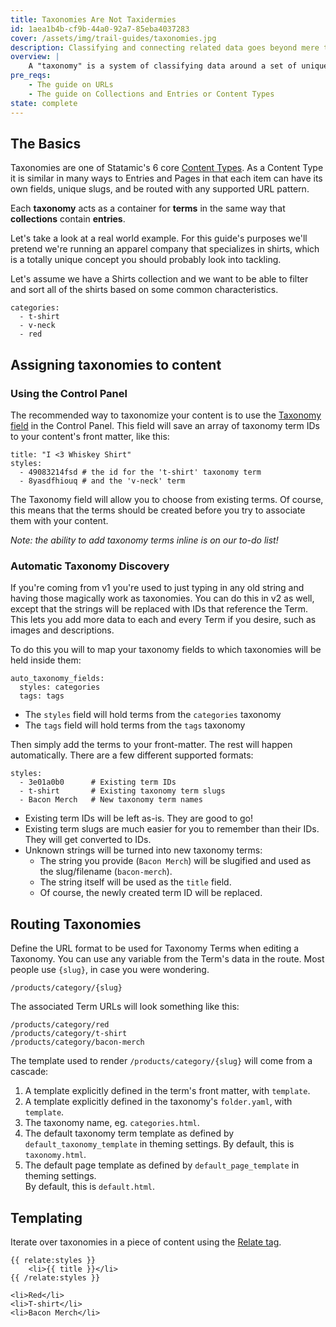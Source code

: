 ```yaml
---
title: Taxonomies Are Not Taxidermies
id: 1aea1b4b-cf9b-44a0-92a7-85eba4037283
cover: /assets/img/trail-guides/taxonomies.jpg
description: Classifying and connecting related data goes beyond mere tags with Taxonomies.
overview: |
    A "taxonomy" is a system of classifying data around a set of unique characteristics such as category, color, or the way smart scientists have grouped all living creatures into Kingdoms, Species and so on. On the other hand, "taxidermies" is the rarely used plural of stuffed dead animals.
pre_reqs:
    - The guide on URLs
    - The guide on Collections and Entries or Content Types
state: complete
---
```

## The Basics

Taxonomies are one of Statamic's 6 core [Content Types][content-types]. As a Content Type it is similar in many ways to Entries and Pages in that each item can have its own fields, unique slugs, and be routed with any supported URL pattern.

Each **taxonomy** acts as a container for **terms** in the same way that **collections** contain **entries**.

Let's take a look at a real world example. For this guide's purposes we'll pretend we're running an apparel company that specializes in shirts, which is a totally unique concept you should probably look into tackling.

Let's assume we have a Shirts collection and we want to be able to filter and sort all of the shirts based on some common characteristics.

```.language-yaml
categories:
  - t-shirt
  - v-neck
  - red
```

## Assigning taxonomies to content

### Using the Control Panel

The recommended way to taxonomize your content is to use the [Taxonomy field](/docs/fieldtypes/taxonomy) in the
Control Panel. This field will save an array of taxonomy term IDs to your content's front matter, like this:

``` .language-yaml
title: "I <3 Whiskey Shirt"
styles:
  - 49083214fsd # the id for the 't-shirt' taxonomy term
  - 8yasdfhiouq # and the 'v-neck' term
```

The Taxonomy field will allow you to choose from existing terms. Of course, this means that the terms should
be created before you try to associate them with your content.

_Note: the ability to add taxonomy terms inline is on our to-do list!_

### Automatic Taxonomy Discovery

If you're coming from v1 you're used to just typing in any old string and having those magically work as taxonomies. You can do this in v2 as well, except that the strings will be replaced with IDs that reference the Term. This lets you add more data to each and every Term if you desire, such as images and descriptions.

To do this you will to map your taxonomy fields to which taxonomies will be held
inside them:

``` .language-yaml
auto_taxonomy_fields:
  styles: categories
  tags: tags
```

- The `styles` field will hold terms from the `categories` taxonomy
- The `tags` field will hold terms from the `tags` taxonomy

Then simply add the terms to your front-matter. The rest will happen automatically. There are a few different supported formats:

``` .language-yaml
styles:
  - 3e01a0b0      # Existing term IDs
  - t-shirt       # Existing taxonomy term slugs
  - Bacon Merch   # New taxonomy term names
```

- Existing term IDs will be left as-is. They are good to go!
- Existing term slugs are much easier for you to remember than their IDs. They will get converted to IDs.
- Unknown strings will be turned into new taxonomy terms:
  - The string you provide (`Bacon Merch`) will be slugified and used as the slug/filename (`bacon-merch`).
  - The string itself will be used as the `title` field.
  - Of course, the newly created term ID will be replaced.

## Routing Taxonomies

Define the URL format to be used for Taxonomy Terms when editing a Taxonomy. You can use any variable from the Term's data in the route. Most people use `{slug}`, in case you were wondering.

``` .language-yaml
/products/category/{slug}
```

The associated Term URLs will look something like this:

``` .language-output
/products/category/red
/products/category/t-shirt
/products/category/bacon-merch
```

The template used to render `/products/category/{slug}` will come from a cascade:

1. A template explicitly defined in the term's front matter, with `template`.
2. A template explicitly defined in the taxonomy's `folder.yaml`, with `template`.
3. The taxonomy name, eg. `categories.html`.
4. The default taxonomy term template as defined by `default_taxonomy_template` in theming
   settings. By default, this is `taxonomy.html`.
5. The default page template as defined by `default_page_template` in theming settings.  
   By default, this is `default.html`.

## Templating

Iterate over taxonomies in a piece of content using the [Relate tag](/docs/tags/relate).

```
{{ relate:styles }}
    <li>{{ title }}</li>
{{ /relate:styles }}
```

``` .language-output
<li>Red</li>
<li>T-shirt</li>
<li>Bacon Merch</li>
```

[content-types]: /guides/content-types
